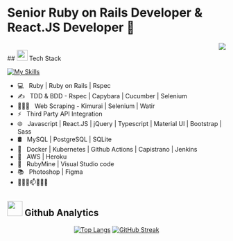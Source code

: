 <h1>Senior Ruby on Rails Developer & React.JS Developer 👋</h1>
<div align="right">
<img src="https://komarev.com/ghpvc/?username=eedevstar&style=plastic">
</div>
## <img src="https://media2.giphy.com/media/QssGEmpkyEOhBCb7e1/giphy.gif?cid=ecf05e47a0n3gi1bfqntqmob8g9aid1oyj2wr3ds3mg700bl&rid=giphy.gif" width ="25"> Tech Stack

[![My Skills](https://skills.thijs.gg/icons?i=ruby,rails,redis,react,redux,graphql,mysql,postgres,sqlite,mongodb,aws,heroku,docker,kubernetes,jenkins,js,ts,regex,jquery,html,css,sass,tailwind,bootstrap,git,github,gitlab,postman,figma,ps,linux,vscode&theme=light)](https://skills.thijs.gg)

- 💻 &nbsp; Ruby | Ruby on Rails | Rspec  
- ✍ &nbsp; TDD & BDD - Rspec | Capybara | Cucumber | Selenium
- 👨🏻‍💻 &nbsp; Web Scraping - Kimurai | Selenium | Watir
- ⚡ &nbsp; Third Party API Integration
- 🌐 &nbsp; Javascript | React.JS | jQuery | Typescript | Material UI | Bootstrap | Sass 
- 🛢 &nbsp; MySQL | PostgreSQL | SQLite
- 💼 &nbsp; Docker | Kubernetes | Github Actions | Capistrano | Jenkins
- 🌱 &nbsp; AWS | Heroku
- 🔧 &nbsp; RubyMine | Visual Studio code
- 📚 &nbsp; Photoshop | Figma
- 🎉🧐💬📫🎯🔔🥅

## <img src="https://media.giphy.com/media/iY8CRBdQXODJSCERIr/giphy.gif" width="35"> Github Analytics

<div align="center">
  
[![Top Langs](https://github-readme-stats.vercel.app/api/top-langs/?username=eedevstar&text_color=daf7dc&bg_color=151515&layout=compact)](https://github.com/eedevstar/github-readme-stats)
[![GitHub Streak](https://github-readme-streak-stats.herokuapp.com?user=eedevstar&theme=submarine-flowers&border_radius=5&fire=DD701B)](https://git.io/streak-stats)
  
</div>
